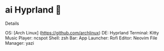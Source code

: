 # ai Hyprland 🪷

Details

OS: [Arch Linux] (https://github.com/archlinux)
DE: Hyprland
Terminal: Kitty
Music Player: ncspot
Shell: zsh
Bar: 
App Launcher: Rofi
Editor: Neovim
File Manager: yazi
